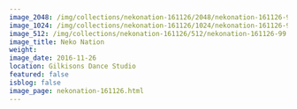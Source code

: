```yaml
---
image_2048: /img/collections/nekonation-161126/2048/nekonation-161126-99.jpg
image_1024: /img/collections/nekonation-161126/1024/nekonation-161126-99.jpg
image_512: /img/collections/nekonation-161126/512/nekonation-161126-99.jpg
image_title: Neko Nation
weight: 
image_date: 2016-11-26
location: Gilkisons Dance Studio
featured: false
isblog: false
image_page: nekonation-161126.html
---
```

